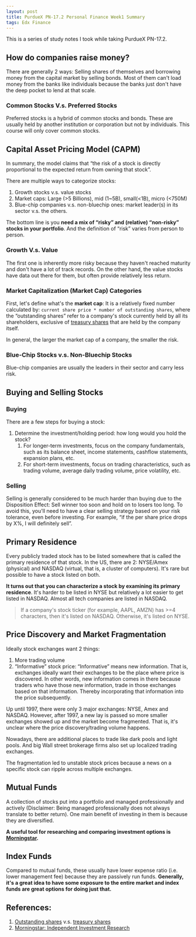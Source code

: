 ```yaml
---
layout: post
title: PurdueX PN-17.2 Personal Finance Week1 Summary
tags: Edx Finance
---
```


This is a series of study notes I took while taking PurdueX PN-17.2.

## How do companies raise money?

There are generally 2 ways: Selling shares of themselves and borrowing money from the capital market by selling bonds. Most of them can't load money from the banks like individuals because the banks just don't have the deep pocket to lend at that scale.

### Common Stocks V.s. Preferred Stocks

Preferred stocks is a hybrid of common stocks and bonds. These are usually held by another institution or corporation but not by individuals. This course will only cover common stocks.

## Capital Asset Pricing Model (CAPM)

In summary, the model claims that “the risk of a stock is directly proportional to the expected return from owning that stock”.

There are multiple ways to categorize stocks:

1. Growth stocks v.s. value stocks
2. Market caps: Large (>5 Billions), mid (1~5B), small(<1B), micro (<750M)
3. Blue-chip companies v.s. non-bluechip ones: market leader(s) in its sector v.s. the others.

The bottom line is you **need a mix of “risky” and (relative) “non-risky” stocks in your portfolio**. And the definition of “risk” varies from person to person.

### Growth V.s. Value

The first one is inherently more risky because they haven't reached maturity and don't have a lot of track records. On the other hand, the value stocks have data out there for them, but often provide relatively less return.

### Market Capitalization (Market Cap) Categories

First, let's define what's the **market cap**: It is a relatively fixed number calculated by: `current share price * number of outstanding shares`, where the “outstanding shares” refer to a company's stock currently held by all its shareholders, exclusive of [treasury shares](https://www.investopedia.com/terms/t/treasurystock.asp) that are held by the company itself.

In general, the larger the market cap of a company, the smaller the risk.

### Blue-Chip Stocks v.s. Non-Bluechip Stocks

Blue-chip companies are usually the leaders in their sector and carry less risk.

## Buying and Selling Stocks

### Buying

There are a few steps for buying a stock:

1. Determine the investment/holding period: how long would you hold the stock?
    1. For longer-term investments, focus on the company fundamentals, such as its balance sheet, income statements, cashflow statements, expansion plans, etc.
    2. For short-term investments, focus on trading characteristics, such as trading volume, average daily trading volume, price volatility, etc.

### Selling

Selling is generally considered to be much harder than buying due to the Disposition Effect: Sell winner too soon and hold on to losers too long. To avoid this, you'll need to have a clear selling strategy based on your risk tolerance, even before investing. For example, “if the per share price drops by X%, I will definitely sell”.

## Primary Residence

Every publicly traded stock has to be listed somewhere that is called the primary residence of that stock. In the US, there are 2: NYSE/Amex (physical) and NASDAQ (virtual, that is, a cluster of computers). It's rare but possible to have a stock listed on both.

**It turns out that you can characterize a stock by examining its primary residence**. It's harder to be listed in NYSE but relatively a lot easier to get listed in NASDAQ. Almost all tech companies are listed in NASDAQ.


> If a company's stock ticker (for example, AAPL, AMZN) has >=4 characters, then it's listed on NASDAQ. Otherwise, it's listed on NYSE.

## Price Discovery and Market Fragmentation

Ideally stock exchanges want 2 things:

1. More trading volume
2. “Informative” stock price: “Informative” means new information. That is, exchanges ideally want their exchanges to be the place where price is discovered. In other words, new information comes in there because traders who have those new information, trade in those exchanges based on that information. Thereby incorporating that information into the price subsequently.

Up until 1997, there were only 3 major exchanges: NYSE, Amex and NASDAQ. However, after 1997, a new lay is passed so more smaller exchanges showed up and the market become fragmented. That is, it's unclear where the price discovery/trading volume happens.

Nowadays, there are additional places to trade like dark pools and light pools. And big Wall street brokerage firms also set up localized trading exchanges.

The fragmentation led to unstable stock prices because a news on a specific stock can ripple across multiple exchanges.

## Mutual Funds

A collection of stocks put into a portfolio and managed professionally and actively (Disclaimer: Being managed professionally does not always translate to better return). One main benefit of investing in them is because they are diversified.

**A useful tool for researching and comparing investment options is [Morningstar](http://www.morningstar.com/).**

## Index Funds

Compared to mutual funds, these usually have lower expense ratio (i.e. lower management fee) because they are passively run funds. **Generally, it's a great idea to have some exposure to the entire market and index funds are great options for doing just that.**

## References:

1. [Outstanding shares](https://www.investopedia.com/terms/o/outstandingshares.asp) v.s. [treasury shares](https://www.investopedia.com/terms/t/treasurystock.asp)
2. [Morningstar: Independent Investment Research](http://www.morningstar.com/)